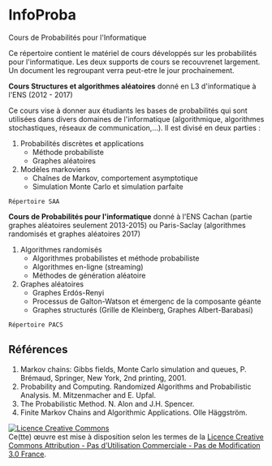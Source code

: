 # InfoProba
Cours de Probabilités pour l'Informatique

Ce répertoire contient le matériel de cours développés sur les probabilités pour l'informatique. Les deux supports de cours se recouvrenet largement. Un document les regroupant verra peut-etre le jour prochainement. 

**Cours Structures et algorithmes aléatoires** donné en L3 d'informatique à l'ENS (2012 - 2017)

Ce cours vise à donner aux étudiants les bases de probabilités qui sont utilisées dans divers domaines de l'informatique (algorithmique, algorithmes stochastiques, réseaux de communication,...). Il est divisé en deux parties :

<ol>
<li>Probabilités discrètes et applications
    <ul>
<li>Méthode probabiliste</li>
<li>Graphes aléatoires</li>
</ul></li>
<li>Modèles markoviens
    <ul><li> Chaînes de Markov, comportement asymptotique</li>
<li> Simulation Monte Carlo et simulation parfaite</li>
</li></ol>

```Répertoire SAA```



**Cours de Probabilités pour l'informatique** donné à l'ENS Cachan (partie graphes aléatoires seulement 2013-2015) ou Paris-Saclay (algorithmes randomisés et graphes aléatoires 2017)

1. Algorithmes randomisés
    - Algorithmes probabilistes et méthode probabiliste
    - Algorithmes en-ligne (streaming)
    - Méthodes de génération aléatoire
2. Graphes aléatoires
    - Graphes Erdós-Renyi
    - Processus de Galton-Watson et émergenc de la composante géante
    - Graphes structurés (Grille de Kleinberg, Graphes Albert-Barabasi)

```Répertoire PACS```


<h2> Références</h2>
<ol>
<li> Markov chains: Gibbs fields, Monte Carlo simulation and queues,
P. Brémaud, Springer, New York, 2nd printing, 2001.</li>
<li> Probability and Computing. Randomized Algorithms and Probabilistic
Analysis. M. Mitzenmacher and E. Upfal.</li>
<li>The Probabilistic Method. N. Alon and J.H. Spencer.</li>
<li> Finite Markov Chains and Algorithmic Applications. Olle Häggström. </li>
</ol>

<a rel="license" href="http://creativecommons.org/licenses/by-nc-nd/3.0/fr/"><img alt="Licence Creative Commons" style="border-width:0" src="https://i.creativecommons.org/l/by-nc-nd/3.0/fr/88x31.png" /></a><br />Ce(tte) œuvre est mise à disposition selon les termes de la <a rel="license" href="http://creativecommons.org/licenses/by-nc-nd/3.0/fr/">Licence Creative Commons Attribution - Pas d’Utilisation Commerciale - Pas de Modification 3.0 France</a>.
